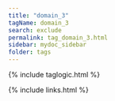 ```yaml
---
title: "domain_3"
tagName: domain_3
search: exclude
permalink: tag_domain_3.html
sidebar: mydoc_sidebar
folder: tags
---
```

{% include taglogic.html %}

{% include links.html %}
